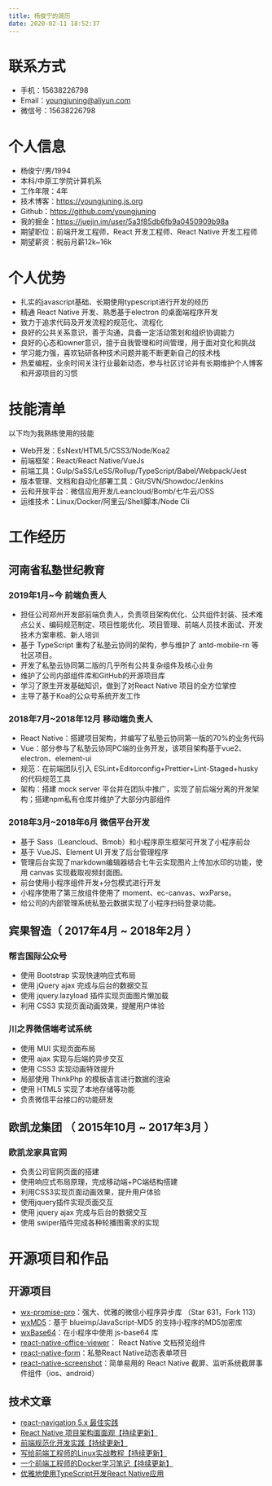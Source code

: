 ```yaml
---
title: 杨俊宁的简历
date: 2020-02-11 18:52:37
---
```


# 联系方式

* 手机：15638226798
* Email：youngjuning@aliyun.com
* 微信号：15638226798

# 个人信息

* 杨俊宁/男/1994
* 本科/中原工学院计算机系
* 工作年限：4年
* 技术博客：https://youngjuning.js.org
* Github：https://github.com/youngjuning
* 我的掘金：https://juejin.im/user/5a3f85db6fb9a0450909b98a
* 期望职位：前端开发工程师，React 开发工程师、React Native 开发工程师
* 期望薪资：税前月薪12k~16k



# 个人优势

- 扎实的javascript基础、长期使用typescript进行开发的经历
- 精通 React Native 开发、熟悉基于electron 的桌面端程序开发
- 致力于追求代码及开发流程的规范化、流程化
- 良好的公共关系意识，善于沟通，具备一定活动策划和组织协调能力
- 良好的心态和owner意识，擅于自我管理和时间管理，用于面对变化和挑战
- 学习能力强，喜欢钻研各种技术问题并能不断更新自己的技术栈
- 热爱编程，业余时间关注行业最新动态，参与社区讨论并有长期维护个人博客和开源项目的习惯



# 技能清单

以下均为我熟练使用的技能

* Web开发：EsNext/HTML5/CSS3/Node/Koa2
* 前端框架：React/React Native/VueJs
* 前端工具：Gulp/SaSS/LeSS/Rollup/TypeScript/Babel/Webpack/Jest
* 版本管理、文档和自动化部署工具：Git/SVN/Showdoc/Jenkins
* 云和开放平台：微信应用开发/Leancloud/Bomb/七牛云/OSS
* 运维技术：Linux/Docker/阿里云/Shell脚本/Node Cli



# 工作经历

## 河南省私塾世纪教育

### 2019年1月~今 前端负责人

* 担任公司郑州开发部前端负责人，负责项目架构优化、公共组件封装、技术难点公关、编码规范制定、项目性能优化、项目管理、前端人员技术面试、开发技术方案审核、新人培训
* 基于 TypeScript 重构了私塾云协同的架构，参与维护了 antd-mobile-rn 等社区项目。
* 开发了私塾云协同第二版的几乎所有公共复杂组件及核心业务
* 维护了公司内部组件库和GitHub的开源项目库
* 学习了原生开发基础知识，做到了对React Native 项目的全方位掌控
* 主导了基于Koa的公众号系统开发工作

### 2018年7月~2018年12月 移动端负责人

* React Native：搭建项目架构，并编写了私塾云协同第一版的70%的业务代码
* Vue：部分参与了私塾云协同PC端的业务开发，该项目架构基于vue2、electron、element-ui
* 规范：在前端团队引入 ESLint+Editorconfig+Prettier+Lint-Staged+husky 的代码规范工具
* 架构：搭建 mock server 平台并在团队中推广，实现了前后端分离的开发架构；搭建npm私有仓库并维护了大部分内部组件

### 2018年3月~2018年6月 微信平台开发

* 基于 Sass（Leancloud、Bmob）和小程序原生框架可开发了小程序前台
* 基于 VueJS、Element UI 开发了后台管理程序
* 管理后台实现了markdown编辑器结合七牛云实现图片上传加水印的功能，使用 canvas 实现截取视频封面图。
* 前台使用小程序组件开发+分包模式进行开发
* 小程序使用了第三放组件使用了 moment、ec-canvas、wxParse。
* 给公司的内部管理系统私塾云数据实现了小程序扫码登录功能。

## 宾果智造（ 2017年4月 ~ 2018年2月 ）

### 帮吉国际公众号

* 使用 Bootstrap 实现快速响应式布局
* 使用 jQuery ajax 完成与后台的数据交互
* 使用 jquery.lazyload 插件实现页面图片懒加载
* 利用 CSS3 实现页面动画效果，提醒用户体验



### 川之界微信端考试系统

* 使用 MUI 实现页面布局
* 使用 ajax 实现与后端的异步交互
* 使用 CSS3 实现动画特效提升
* 局部使用 ThinkPhp 的模板语言进行数据的渲染
* 使用 HTML5 实现了本地存储等功能
* 负责微信平台接口的功能研发

## 欧凯龙集团 （ 2015年10月 ~ 2017年3月 ）

### 欧凯龙家具官网

* 负责公司官网页面的搭建
* 使用响应式布局原理，完成移动端+PC端结构搭建
* 利用CSS3实现页面动画效果，提升用户体验
* 使用jquery插件实现页面交互
* 使用 jquery ajax 完成与后台的数据交互
* 使用 swiper插件完成各种轮播图需求的实现



# 开源项目和作品

## 开源项目

  - [wx-promise-pro](https://github.com/youngjuning/wx-promise-pro)：强大、优雅的微信小程序异步库 （Star 631，Fork 113）
  - [wxMD5](https://github.com/youngjuning/wxMD5)：基于 blueimp/JavaScript-MD5 的支持小程序的MD5加密库
  - [wxBase64](https://github.com/youngjuning/wxBase64)：在小程序中使用 js-base64 库
  - [react-native-office-viewer](https://github.com/sishuguojixuefu/react-native-office-viewer)： React Native 文档预览组件
  - [react-native-form](https://github.com/sishuguojixuefu/react-native-form)：私塾React Native动态表单项目
  - [react-native-screenshot](https://github.com/sishuguojixuefu/react-native-screenshot)：简单易用的 React Native 截屏、监听系统截屏事件组件（ios、android）

## 技术文章

- [react-navigation 5.x 最佳实践](https://juejin.im/post/5e50f3ace51d4526ef5f8d56)
- [React Native 项目架构面面观【持续更新】](https://juejin.im/post/5e535e0df265da576b566397)
- [前端规范化开发实践【持续更新】](https://juejin.im/post/5e7c7acdf265da42ec21447b)
- [写给前端工程师的Linux实战教程【持续更新】](https://juejin.im/post/5e81e2db518825737b4ad911)
- [一个前端工程师的Docker学习笔记【持续更新】](https://juejin.im/post/5e839f2851882573ab44f1b4)
- [优雅地使用TypeScript开发React Native应用](https://juejin.im/post/5cd978ef6fb9a031fe3be6bd)
